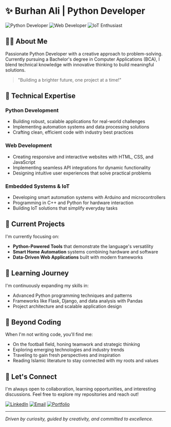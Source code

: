 # ✨ **Burhan Ali | Python Developer**

![Python Developer](https://img.shields.io/badge/Developer-Python-blue)
![Web Developer](https://img.shields.io/badge/Developer-Web-orange)
![IoT Enthusiast](https://img.shields.io/badge/Enthusiast-IoT-green)

## 👨‍💻 **About Me**

Passionate Python Developer with a creative approach to problem-solving. Currently pursuing a Bachelor's degree in Computer Applications (BCA), I blend technical knowledge with innovative thinking to build meaningful solutions.

> "Building a brighter future, one project at a time!"

## 🔧 **Technical Expertise**

### **Python Development**
- Building robust, scalable applications for real-world challenges
- Implementing automation systems and data processing solutions
- Crafting clean, efficient code with industry best practices

### **Web Development**
- Creating responsive and interactive websites with HTML, CSS, and JavaScript
- Implementing seamless API integrations for dynamic functionality
- Designing intuitive user experiences that solve practical problems

### **Embedded Systems & IoT**
- Developing smart automation systems with Arduino and microcontrollers
- Programming in C++ and Python for hardware interaction
- Building IoT solutions that simplify everyday tasks

## 🚀 **Current Projects**

I'm currently focusing on:

- **Python-Powered Tools** that demonstrate the language's versatility
- **Smart Home Automation** systems combining hardware and software
- **Data-Driven Web Applications** built with modern frameworks

## 🌱 **Learning Journey**

I'm continuously expanding my skills in:

- Advanced Python programming techniques and patterns
- Frameworks like Flask, Django, and data analysis with Pandas
- Project architecture and scalable application design

## 💫 **Beyond Coding**

When I'm not writing code, you'll find me:

- On the football field, honing teamwork and strategic thinking
- Exploring emerging technologies and industry trends
- Traveling to gain fresh perspectives and inspiration
- Reading Islamic literature to stay connected with my roots and values

## 🤝 **Let's Connect**

I'm always open to collaboration, learning opportunities, and interesting discussions. Feel free to explore my repositories and reach out!

[![LinkedIn](https://img.shields.io/badge/LinkedIn-Connect-blue)](https://linkedin.com/in/yourprofile)
[![Email](https://img.shields.io/badge/Email-Contact-red)](mailto:your.email@example.com)
[![Portfolio](https://img.shields.io/badge/Portfolio-Visit-green)](https://yourportfolio.com)

---

*Driven by curiosity, guided by creativity, and committed to excellence.*
